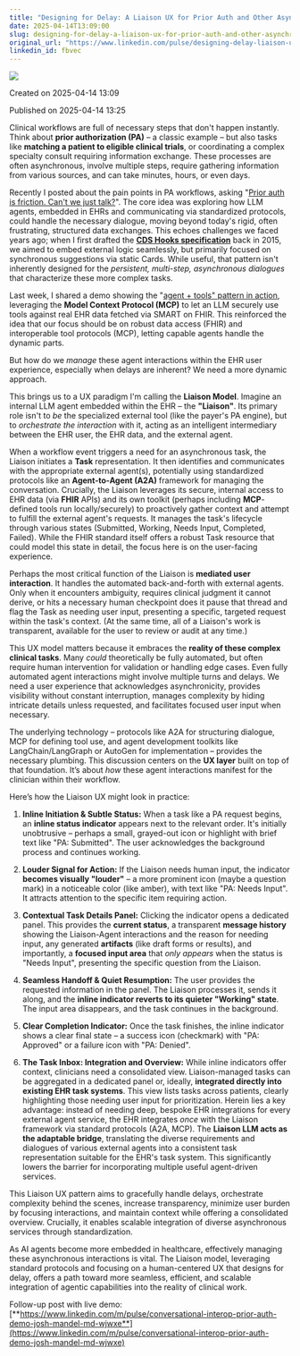 ```yaml
---
title: "Designing for Delay: A Liaison UX for Prior Auth and Other Asynchronous Clinical Tasks"
date: 2025-04-14T13:09:00
slug: designing-for-delay-a-liaison-ux-for-prior-auth-and-other-asynchronous-clinical-tasks
original_url: "https://www.linkedin.com/pulse/designing-delay-liaison-ux-prior-auth-other-clinical-tasks-josh-fbvec"
linkedin_id: fbvec
---
```

![](https://media.licdn.com/mediaD5612AQGyR0dBUBhoVA)


Created on 2025-04-14 13:09

Published on 2025-04-14 13:25

Clinical workflows are full of necessary steps that don't happen instantly. Think about **prior authorization (PA)** – a classic example – but also tasks like **matching a patient to eligible clinical trials**, or coordinating a complex specialty consult requiring information exchange. These processes are often asynchronous, involve multiple steps, require gathering information from various sources, and can take minutes, hours, or even days.

Recently I posted about the pain points in PA workflows, asking "[Prior auth is friction. Can't we just talk?](/posts/prior-auth-is-friction-can-t-we-just-talk)". The core idea was exploring how LLM agents, embedded in EHRs and communicating via standardized protocols, could handle the necessary dialogue, moving beyond today's rigid, often frustrating, structured data exchanges. This echoes challenges we faced years ago; when I first drafted the [**CDS Hooks specification**](https://cds-hooks.org/) back in 2015, we aimed to embed external logic seamlessly, but primarily focused on synchronous suggestions via static Cards. While useful, that pattern isn't inherently designed for the *persistent, multi-step, asynchronous dialogues* that characterize these more complex tasks.

Last week, I shared a demo showing the "[agent + tools" pattern in action](/posts/theory-to-practice-llm-agents-using-mcp-tools-on-real-ehr-data-with-demo), leveraging the **Model Context Protocol (MCP)** to let an LLM securely use tools against real EHR data fetched via SMART on FHIR. This reinforced the idea that our focus should be on robust data access (FHIR) and interoperable tool protocols (MCP), letting capable agents handle the dynamic parts.

But how do we *manage* these agent interactions within the EHR user experience, especially when delays are inherent? We need a more dynamic approach.

This brings us to a UX paradigm I'm calling the **Liaison Model**. Imagine an internal LLM agent embedded within the EHR – the **"Liaison"**. Its primary role isn't to *be* the specialized external tool (like the payer's PA engine), but to *orchestrate the interaction* with it, acting as an intelligent intermediary between the EHR user, the EHR data, and the external agent.

When a workflow event triggers a need for an asynchronous task, the Liaison initiates a **Task** representation. It then identifies and communicates with the appropriate external agent(s), potentially using standardized protocols like an **Agent-to-Agent (A2A)** framework for managing the conversation. Crucially, the Liaison leverages its secure, internal access to EHR data (via **FHIR** APIs) and its own toolkit (perhaps including **MCP**-defined tools run locally/securely) to proactively gather context and attempt to fulfill the external agent's requests. It manages the task's lifecycle through various states (Submitted, Working, Needs Input, Completed, Failed). While the FHIR standard itself offers a robust Task resource that could model this state in detail, the focus here is on the user-facing experience.

Perhaps the most critical function of the Liaison is **mediated user interaction**. It handles the automated back-and-forth with external agents. Only when it encounters ambiguity, requires clinical judgment it cannot derive, or hits a necessary human checkpoint does it pause that thread and flag the Task as needing user input, presenting a specific, targeted request within the task's context. (At the same time, all of a Liaison's work is transparent, available for the user to review or audit at any time.)

This UX model matters because it embraces the **reality of these complex clinical tasks**. Many *could* theoretically be fully automated, but often require human intervention for validation or handling edge cases. Even fully automated agent interactions might involve multiple turns and delays. We need a user experience that acknowledges asynchronicity, provides visibility without constant interruption, manages complexity by hiding intricate details unless requested, and facilitates focused user input when necessary.

The underlying technology – protocols like A2A for structuring dialogue, MCP for defining tool use, and agent development toolkits like LangChain/LangGraph or AutoGen for implementation – provides the necessary plumbing. This discussion centers on the **UX layer** built on top of that foundation. It’s about *how* these agent interactions manifest for the clinician within their workflow.

Here’s how the Liaison UX might look in practice:

1. **Inline Initiation & Subtle Status:** When a task like a PA request begins, an **inline status indicator** appears next to the relevant order. It's initially unobtrusive – perhaps a small, grayed-out icon or highlight with brief text like "PA: Submitted". The user acknowledges the background process and continues working.

2. **Louder Signal for Action:** If the Liaison needs human input, the indicator **becomes visually "louder"** – a more prominent icon (maybe a question mark) in a noticeable color (like amber), with text like "PA: Needs Input". It attracts attention to the specific item requiring action.

3. **Contextual Task Details Panel:** Clicking the indicator opens a dedicated panel. This provides the **current status**, a transparent **message history** showing the Liaison-Agent interactions and the reason for needing input, any generated **artifacts** (like draft forms or results), and importantly, a **focused input area** that *only appears* when the status is "Needs Input", presenting the specific question from the Liaison.

4. **Seamless Handoff & Quiet Resumption:** The user provides the requested information in the panel. The Liaison processes it, sends it along, and the **inline indicator reverts to its quieter "Working" state**. The input area disappears, and the task continues in the background.

5. **Clear Completion Indicator:** Once the task finishes, the inline indicator shows a clear final state – a success icon (checkmark) with "PA: Approved" or a failure icon with "PA: Denied".

6. **The Task Inbox: Integration and Overview:** While inline indicators offer context, clinicians need a consolidated view. Liaison-managed tasks can be aggregated in a dedicated panel or, ideally, **integrated directly into existing EHR task systems**. This view lists tasks across patients, clearly highlighting those needing user input for prioritization. Herein lies a key advantage: instead of needing deep, bespoke EHR integrations for every external agent service, the EHR integrates *once* with the Liaison framework via standard protocols (A2A, MCP). The **Liaison LLM acts as the adaptable bridge**, translating the diverse requirements and dialogues of various external agents into a consistent task representation suitable for the EHR's task system. This significantly lowers the barrier for incorporating multiple useful agent-driven services.

This Liaison UX pattern aims to gracefully handle delays, orchestrate complexity behind the scenes, increase transparency, minimize user burden by focusing interactions, and maintain context while offering a consolidated overview. Crucially, it enables scalable integration of diverse asynchronous services through standardization.

As AI agents become more embedded in healthcare, effectively managing these asynchronous interactions is vital. The Liaison model, leveraging standard protocols and focusing on a human-centered UX that designs for delay, offers a path toward more seamless, efficient, and scalable integration of agentic capabilities into the reality of clinical work.

Follow-up post with live demo: [**https://www.linkedin.com/m/pulse/conversational-interop-prior-auth-demo-josh-mandel-md-wjwxe**](https://www.linkedin.com/m/pulse/conversational-interop-prior-auth-demo-josh-mandel-md-wjwxe)